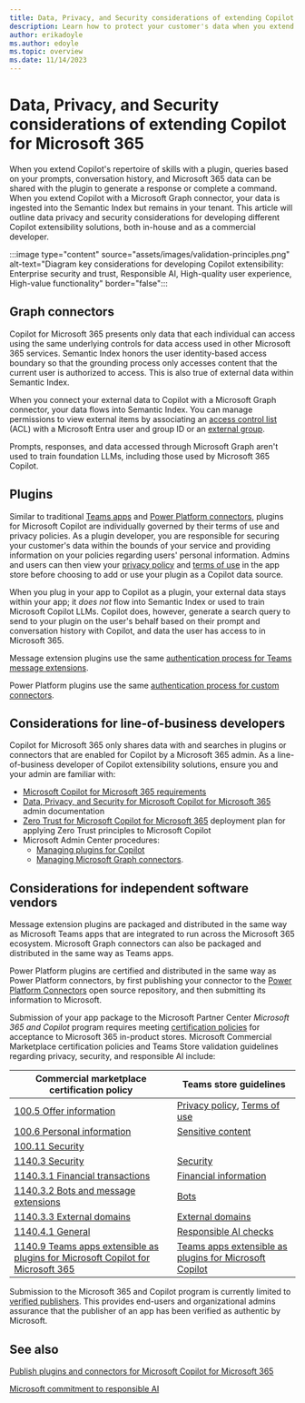 ```yaml
---
title: Data, Privacy, and Security considerations of extending Copilot for Microsoft 365
description: Learn how to protect your customer's data when you extend Microsoft Copilot for Microsoft 365
author: erikadoyle
ms.author: edoyle
ms.topic: overview
ms.date: 11/14/2023
---
```


# Data, Privacy, and Security considerations of extending Copilot for Microsoft 365

When you extend Copilot's repertoire of skills with a plugin, queries based on your prompts, conversation history, and Microsoft 365 data can be shared with the plugin to generate a response or complete a command. When you extend Copilot with a Microsoft Graph connector, your data is ingested into the Semantic Index but remains in your tenant. This article will outline data privacy and security considerations for developing different Copilot extensibility solutions, both in-house and as a commercial developer.

:::image type="content" source="assets/images/validation-principles.png" alt-text="Diagram key considerations for developing Copilot extensibility: Enterprise security and trust, Responsible AI, High-quality user experience, High-value functionality" border="false":::

## Graph connectors

Copilot for Microsoft 365 presents only data that each individual can access using the same underlying controls for data access used in other Microsoft 365 services. Semantic Index honors the user identity-based access boundary so that the grounding process only accesses content that the current user is authorized to access. This is also true of external data within Semantic Index.

When you connect your external data to Copilot with a Microsoft Graph connector, your data flows into Semantic Index. You can manage permissions to view external items by associating an [access control list](/graph/connecting-external-content-manage-items?branch=main#access-control-list) (ACL) with a Microsoft Entra user and group ID or an [external group](/graph/connecting-external-content-external-groups?context=/microsoft-365-copilot/extensibility/context).

Prompts, responses, and data accessed through Microsoft Graph aren't used to train foundation LLMs, including those used by Microsoft 365 Copilot.

## Plugins

Similar to traditional [Teams apps](/microsoftteams/platform/concepts/deploy-and-publish/appsource/prepare/teams-store-validation-guidelines#privacy-policy) and [Power Platform connectors](/connectors/custom-connectors/certification-submission#step-4b-product-or-end-service-metadata), plugins for Microsoft Copilot are individually governed by their terms of use and privacy policies. As a plugin developer, you are responsible for securing your customer's data within the bounds of your service and providing information on your policies regarding users' personal information. Admins and users can then view your [privacy policy](/microsoftteams/platform/concepts/deploy-and-publish/appsource/prepare/teams-store-validation-guidelines#privacy-policy) and [terms of use](/microsoftteams/platform/concepts/deploy-and-publish/appsource/prepare/teams-store-validation-guidelines#terms-of-use) in the app store before choosing to add or use your plugin as a Copilot data source.

When you plug in your app to Copilot as a plugin, your external data stays within your app; it *does not* flow into Semantic Index or used to train Microsoft Copilot LLMs. Copilot does, however, generate a search query to send to your plugin on the user's behalf based on their prompt and conversation history with Copilot, and data the user has access to in Microsoft 365.

Message extension plugins use the same [authentication process for Teams message extensions](/microsoftteams/platform/bots/how-to/authentication/bot-sso-overview).

Power Platform plugins use the same [authentication process for custom connectors](/connectors/custom-connectors/azure-active-directory-authentication).

## Considerations for line-of-business developers

Copilot for Microsoft 365 only shares data with and searches in plugins or connectors that are enabled for Copilot by a Microsoft 365 admin. As a line-of-business developer of Copilot extensibility solutions, ensure you and your admin are familiar with:

- [Microsoft Copilot for Microsoft 365 requirements](/microsoft-365-copilot/microsoft-365-copilot-requirements)
- [Data, Privacy, and Security for Microsoft Copilot for Microsoft 365](/microsoft-365-copilot/microsoft-365-copilot-privacy) admin documentation
- [Zero Trust for Microsoft Copilot for Microsoft 365](/security/zero-trust/zero-trust-tech-illus#zero-trust-for-microsoft-365-copilot) deployment plan for applying Zero Trust principles to Microsoft Copilot
- Microsoft Admin Center procedures:
  - [Managing plugins for Copilot](/microsoft-365/admin/manage/manage-plugins-for-copilot-in-integrated-apps)
  - [Managing Microsoft Graph connectors](/microsoftsearch/connectors-overview).

## Considerations for independent software vendors

Message extension plugins are packaged and distributed in the same way as Microsoft Teams apps that are integrated to run across the Microsoft 365 ecosystem. Microsoft Graph connectors can also be packaged and distributed in the same way as Teams apps.

Power Platform plugins are certified and distributed in the same way as Power Platform connectors, by first publishing your connector to the [Power Platform Connectors](https://github.com/microsoft/PowerPlatformConnectors) open source repository, and then submitting its information to Microsoft.

Submission of your app package to the Microsoft Partner Center *Microsoft 365 and Copilot* program requires meeting [certification policies](./publish.md#microsoft-365-and-copilot-program) for acceptance to Microsoft 365 in-product stores. Microsoft Commercial Marketplace certification policies and Teams Store validation guidelines regarding privacy, security, and responsible AI include:

| Commercial marketplace certification policy | Teams store guidelines |
|----------|-----------|
| [100.5 Offer information](/legal/marketplace/certification-policies#1005-offer-information) | [Privacy policy](/microsoftteams/platform/concepts/deploy-and-publish/appsource/prepare/teams-store-validation-guidelines#privacy-policy), [Terms of use](/microsoftteams/platform/concepts/deploy-and-publish/appsource/prepare/teams-store-validation-guidelines#terms-of-use)  |
| [100.6 Personal information](/legal/marketplace/certification-policies#1006-personal-information) | [Sensitive content](/microsoftteams/platform/concepts/deploy-and-publish/appsource/prepare/teams-store-validation-guidelines#sensitive-content) |
| [100.11 Security](/legal/marketplace/certification-policies#10011-security) | |
| [1140.3 Security](/legal/marketplace/certification-policies#11403-security) | [Security](/microsoftteams/platform/concepts/deploy-and-publish/appsource/prepare/teams-store-validation-guidelines#security) |
| [1140.3.1 Financial transactions](/legal/marketplace/certification-policies#114031-financial-transactions) | [Financial information](/microsoftteams/platform/concepts/deploy-and-publish/appsource/prepare/teams-store-validation-guidelines#financial-information) |
| [1140.3.2 Bots and message extensions](/legal/marketplace/certification-policies#114032-bots-and-messaging-extensions) | [Bots](/microsoftteams/platform/concepts/deploy-and-publish/appsource/prepare/teams-store-validation-guidelines#bots) |
| [1140.3.3 External domains](/legal/marketplace/certification-policies#114033-external-domains) | [External domains](/microsoftteams/platform/concepts/deploy-and-publish/appsource/prepare/teams-store-validation-guidelines#external-domains)|
| [1140.4.1 General](/legal/marketplace/certification-policies#1-apps-with-artificial-intelligenceai-generated-content-must-meet-below-requirements) | [Responsible AI checks](/microsoftteams/platform/concepts/deploy-and-publish/appsource/prepare/teams-store-validation-guidelines?branch=pr-en-us-9402#teams-apps-extensible-as-microsoft-365-chat-plugin) |
| [1140.9 Teams apps extensible as plugins for Microsoft Copilot for Microsoft 365](/legal/marketplace/certification-policies#11409-teams-apps-extensible-as-microsoft-365-copilot-plugin) | [Teams apps extensible as plugins for Microsoft Copilot](/microsoftteams/platform/concepts/deploy-and-publish/appsource/prepare/teams-store-validation-guidelines#teams-apps-extensible-as-microsoft-365-chat-plugin) |

Submission to the Microsoft 365 and Copilot program is currently limited to  [verified publishers](/entra/identity-platform/publisher-verification-overview). This provides end-users and organizational admins assurance that the publisher of an app has been verified as authentic by Microsoft.

## See also

[Publish plugins and connectors for Microsoft Copilot for Microsoft 365](publish.md)

[Microsoft commitment to responsible AI](https://www.microsoft.com/ai/responsible-ai)
